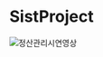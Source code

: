 # SistProject
![정산관리시연영상](https://user-images.githubusercontent.com/47588727/56719518-dbeea800-677b-11e9-8b04-9902591f991f.gif)
